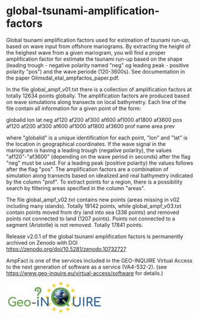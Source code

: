 # global-tsunami-amplification-factors
Global tsunami amplification factors used for estimation of tsunami run-up, based on wave input from offshore mariograms. By extracting the height of the heighest wave from a given mariogram, you will find a proper amplification factor for estimate the tsunami run-up based on the shape (leading trough - negative polarity named "neg" og leading peak - positive polarity "pos") and the wave periode (120-3600s). See documentation in the paper Glimsdal_etal_ampfactos_paper.pdf.

In the file global_ampf_v01.txt there is a collection of  amplification factors at totally 12634 points globally. The amplification factors are produced based on wave simulations along transects on local bathymetry. Each line of the file contain all information for a given point of the form:

globalid lon lat neg af120 af200 af300 af600 af1000 af1800 af3600 pos af120 af200 af300 af600 af1000 af1800 af3600 prof name area prev

where "globalid" is a unique identification for each point, "lon" and "lat" is the location in geographical coordinates. If the wave signal in the mariogram is having a leading trough (negative polarity), the values "af120"-"af3600" (depending on the wave period in seconds) after the flag "neg" must be used. For a leading peak (positive polarity) the values follows after the flag "pos". The amplification factors are a combination of simulation along transects based on idealized and real bathymetry indicated by the column "prof". To extract points for a region, there is a possibility search by filtering areas specified in the column "areas". 

The file global_ampf_v02.txt contains new points (areas missing in v02 including many islands). Totally 19142 points, while global_ampf_v03.txt contain points moved from dry land into sea (338 points) and removed points not connected to land (1207 points). Points not connected to a segment (Aristotle) is not removed. Totally 17841 points.

Release v2.0.1 of the global tsunami amplification factors is permanently archived on Zenodo with DOI https://zenodo.org/doi/10.5281/zenodo.10732727

AmpFact is one of the services included in the GEO-INQUIRE Virtual Access to the next generation of software as a service (VA4-532-2).
(see https://www.geo-inquire.eu/virtual-access/software for details.)
 
![GEO-INQUIRE project logo](Geo-INQUIRE_logo_small.png)

